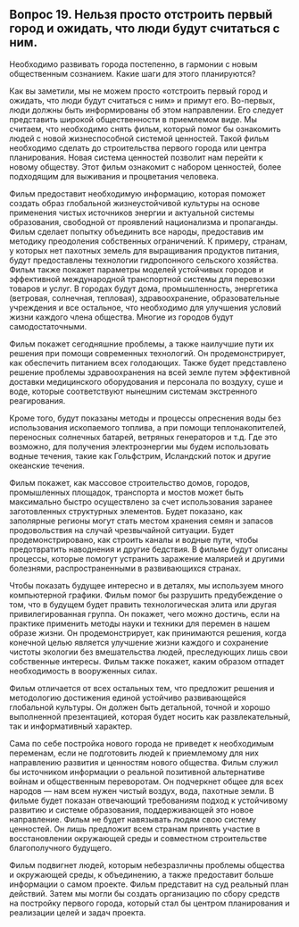 ## Вопрос 19. Нельзя просто отстроить первый город и ожидать, что люди будут считаться с ним. 

Необходимо развивать города постепенно, в гармонии с новым общественным сознанием. Какие шаги для этого планируются?

Как вы заметили, мы не можем просто «отстроить первый город и ожидать, что люди будут считаться с ним» и примут его. Во-первых, люди должны быть информированы об этом направлении. Его следует представить широкой общественности в приемлемом виде. Мы считаем, что необходимо снять фильм, который помог бы ознакомить людей с новой жизнеспособной системой ценностей. Такой фильм необходимо сделать до строительства первого города или центра планирования. Новая система ценностей позволит нам перейти к новому обществу. Этот фильм ознакомит с набором ценностей, более подходящим для выживания и процветания человека.

Фильм предоставит необходимую информацию, которая поможет создать образ глобальной жизнеустойчивой культуры на основе применения чистых источников энергии и актуальной системы образования, свободной от проявлений национализма и пропаганды. Фильм сделает попытку объединить все народы, предоставив им методику преодоления собственных ограничений. К примеру, странам, у которых нет пахотных земель для выращивания продуктов питания, будут предоставлены технологии гидропонного сельского хозяйства. Фильм также покажет параметры моделей устойчивых городов и эффективной международной транспортной системы для перевозки товаров и услуг. В городах будут дома, промышленность, энергетика (ветровая, солнечная, тепловая), здравоохранение, образовательные учреждения и все остальное, что необходимо для улучшения условий жизни каждого члена общества. Многие из городов будут самодостаточными.

Фильм покажет сегодняшние проблемы, а также наилучшие пути их решения при помощи современных технологий. Он продемонстрирует, как обеспечить питанием всех голодающих. Также будет представлено решение проблемы здравоохранения на всей земле путем эффективной доставки медицинского оборудования и персонала по воздуху, суше и воде, которые соответствуют нынешним системам экстренного реагирования.

Кроме того, будут показаны методы и процессы опреснения воды без использования ископаемого топлива, а при помощи теплонакопителей, переносных солнечных батарей, ветряных генераторов и т.д. Где это возможно, для получения электроэнергии мы будем использовать водные течения, такие как Гольфстрим, Исландский поток и другие океанские течения.

Фильм покажет, как массовое строительство домов, городов, промышленных площадок, транспорта и мостов может быть максимально быстро осуществлено за счет использования заранее заготовленных структурных элементов. Будет показано, как заполярные регионы могут стать местом хранения семян и запасов продовольствия на случай чрезвычайной ситуации. Будет продемонстрировано, как строить каналы и водные пути, чтобы предотвратить наводнения и другие бедствия. В фильме будут описаны процессы, которые помогут устранить заражение малярией и другими болезнями, распространенными в развивающихся странах.

Чтобы показать будущее интересно и в деталях, мы используем много компьютерной графики. Фильм помог бы разрушить предубеждение о том, что в будущем будет править технологическая элита или другая привилегированная группа. Он покажет, чего можно достичь, если на практике применить методы науки и техники для перемен в нашем образе жизни. Он продемонстрирует, как принимаются решения, когда конечной целью является улучшение жизни каждого и сохранение чистоты экологии без вмешательства людей, преследующих лишь свои собственные интересы. Фильм также покажет, каким образом отпадет необходимость в вооруженных силах.

Фильм отличается от всех остальных тем, что предложит решения и методологию достижения единой устойчиво развивающейся глобальной культуры. Он должен быть детальной, точной и хорошо выполненной презентацией, которая будет носить как развлекательный, так и информативный характер.

Сама по себе постройка нового города не приведет к необходимым переменам, если не подготовить людей к приемлемому для них направлению развития и ценностям нового общества. Фильм служил бы источником информации о реальной позитивной альтернативе войнам и общественным переворотам. Он подчеркнет общее для всех народов — нам всем нужен чистый воздух, вода, пахотные земли. В фильме будет показан отвечающий требованиям подход к устойчивому развитию и системе образования, поддерживающей это новое направление. Фильм не будет навязывать людям свою систему ценностей. Он лишь предложит всем странам принять участие в восстановлении окружающей среды и совместном строительстве благополучного будущего.

Фильм подвигнет людей, которым небезразличны проблемы общества и окружающей среды, к объединению, а также предоставит больше информации о самом проекте. Фильм представит на суд реальный план действий. Затем мы могли бы создать организацию по сбору средств на постройку первого города, который стал бы центром планирования и реализации целей и задач проекта.